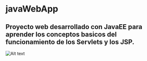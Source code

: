 # javaWebApp
## Proyecto web desarrollado con JavaEE para aprender los conceptos basicos del funcionamiento de los Servlets y los JSP.
 

![Alt text](https://github.com/juancar92/java_2019_0396_2/blob/master/Captura.PNG)
